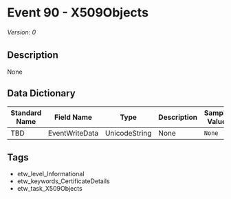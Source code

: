 # Event 90 - X509Objects
###### Version: 0

## Description
None

## Data Dictionary
|Standard Name|Field Name|Type|Description|Sample Value|
|---|---|---|---|---|
|TBD|EventWriteData|UnicodeString|None|`None`|

## Tags
* etw_level_Informational
* etw_keywords_CertificateDetails
* etw_task_X509Objects